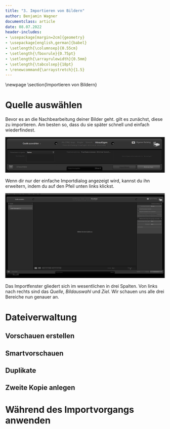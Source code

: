 ```yaml
---
title: "3. Importieren von Bildern"
author: Benjamin Wagner
documentclass: article
date: 08.07.2022
header-includes:
- \usepackage[margin=2cm]{geometry}
- \usepackage[english,german]{babel}
- \setlength{\columnsep}{0.55cm}
- \setlength{\fboxrule}{0.75pt}
- \setlength{\arrayrulewidth}{0.5mm}
- \setlength{\tabcolsep}{18pt}
- \renewcommand{\arraystretch}{1.5}
---
```


\newpage
\section{Importieren von Bildern}

# Quelle auswählen

Bevor es an die Nachbearbeitung deiner Bilder geht. gilt es zunächst, diese zu importieren. Am besten so, dass du sie später schnell und einfach wiederfindest.

![einfacher Importdialog](3a9a6f3ec9181e07298b938ccd2f51ce.png)

Wenn dir nur der einfache Importdialog angezeigt wird, kannst du ihn erweitern, indem du auf den Pfeil unten links klickst.

![erweiterter Importdialog](77a1d73a91050d2ceaaadaebcfdce042.png)

Das Importfenster gliedert sich im wesentlichen in drei Spalten. Von links nach rechts sind das *Quelle*, *Bildauswahl* und *Ziel*. Wir schauen uns alle drei Bereiche nun genauer an.

# Dateiverwaltung

## Vorschauen erstellen

## Smartvorschauen

## Duplikate

## Zweite Kopie anlegen

# Während des Importvorgangs anwenden

